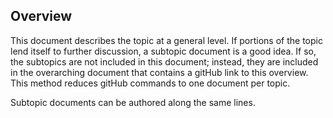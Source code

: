 
## Overview 

<!-- topic name is a level 2 at the beginning of the doc>

<!--  required document.  -->
This document describes the topic at a general level.  If portions of the topic lend itself to further discussion, a subtopic document is a good idea. If so, the subtopics are not included in this document; instead, they are included in the overarching document that contains a gitHub link to this overview.  This method reduces gitHub commands to one document per topic.

Subtopic documents can be authored along the same lines.